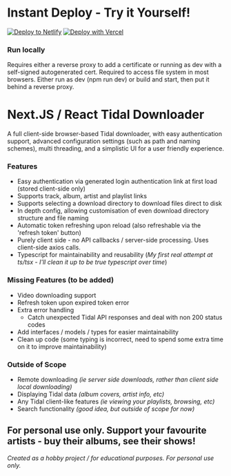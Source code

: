 # Instant Deploy - Try it Yourself!
[![Deploy to Netlify](https://www.netlify.com/img/deploy/button.svg)](https://app.netlify.com/start/deploy?repository=https://github.com/xiliourt/tiddl-nextjs)
[![Deploy with Vercel](https://vercel.com/button)](https://vercel.com/new/clone?repository-url=https%3A%2F%2Fgithub.com%2Fxiliourt%2Ftiddl-nextjs%2Ftree%2Fmain)

### Run locally
Requires either a reverse proxy to add a certificate or running as dev with a self-signed autogenerated cert. Required to access file system in most browsers.
Either run as dev (npm run dev) or build and start, then put it behind a reverse proxy.

# Next.JS / React Tidal Downloader
A full client-side browser-based Tidal downloader, with easy authentication support, advanced configuration settings (such as path and naming schemes), multi threading, and a simplistic UI for a user friendly experience.

### Features
- Easy authentication via generated login authentication link at first load (stored client-side only)
- Supports track, album, artist and playlist links
- Supports selecting a download directory to download files direct to disk
- In depth config, allowing customisation of even download directory structure and file naming 
- Automatic token refreshing upon reload (also refreshable via the 'refresh token' button)
- Purely client side - no API callbacks / server-side processing. Uses client-side axios calls.
- Typescript for maintainability and reusability (_My first real attempt at ts/tsx - I'll clean it up to be true typescript over time_)

### Missing Features (to be added)
- Video downloading support
- Refresh token upon expired token error
- Extra error handling
  - Catch unexpected Tidal API responses and deal with non 200 status codes
- Add interfaces / models / types for easier maintainability 
- Clean up code (some typing is incorrect, need to spend some extra time on it to improve maintainability)

### Outside of Scope
- Remote downloading _(ie server side downloads, rather than client side local downloading)_
- Displaying Tidal data _(album covers, artist info, etc)_
- Any Tidal client-like features _(ie viewing your playlists, browsing, etc)_
- Search functionality _(good idea, but outside of scope for now)_


## For personal use only. Support your favourite artists - buy their albums, see their shows!
_Created as a hobby project / for educational purposes. For personal use only._
